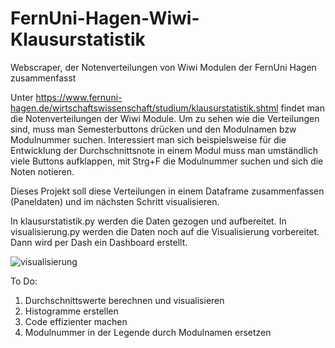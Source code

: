 # FernUni-Hagen-Wiwi-Klausurstatistik
Webscraper, der Notenverteilungen von Wiwi Modulen der FernUni Hagen zusammenfasst

Unter https://www.fernuni-hagen.de/wirtschaftswissenschaft/studium/klausurstatistik.shtml findet man die Notenverteilungen der Wiwi Module.
Um zu sehen wie die Verteilungen sind, muss man Semesterbuttons drücken und den Modulnamen bzw Modulnummer suchen. Interessiert man sich beispielsweise für die
Entwicklung der Durchschnittsnote in einem Modul muss man umständlich viele Buttons aufklappen, mit Strg+F die Modulnummer suchen und sich die Noten 
notieren.

Dieses Projekt soll diese Verteilungen in einem Dataframe zusammenfassen (Paneldaten) und im nächsten Schritt visualisieren.

In klausurstatistik.py werden die Daten gezogen und aufbereitet.
In visualisierung.py werden die Daten noch auf die Visualisierung vorbereitet. Dann wird per Dash ein Dashboard erstellt.

![visualisierung](https://user-images.githubusercontent.com/106337257/202548421-df181949-129d-4ff1-aeca-3e9781c32ad2.PNG)


To Do:
1. Durchschnittswerte berechnen und visualisieren
2. Histogramme erstellen
3. Code effizienter machen
4. Modulnummer in der Legende durch Modulnamen ersetzen
